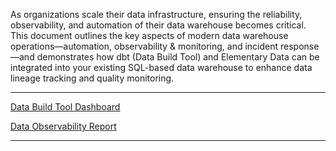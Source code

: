 As organizations scale their data infrastructure, ensuring the reliability, observability, and automation of their data warehouse becomes critical. This document outlines the key aspects of modern data warehouse operations—automation, observability & monitoring, and incident response—and demonstrates how dbt (Data Build Tool) and Elementary Data can be integrated into your existing SQL-based data warehouse to enhance data lineage tracking and quality monitoring.

***
<a href="./dbtpipeline/index.html"  target="_blank"> Data Build Tool Dashboard   </a>


<a href="./dbtpipeline/index.html"  target="_blank"> Data Observability Report   </a>

*** 